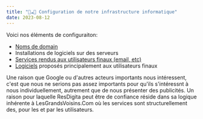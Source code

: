 ```yaml
---
title: "👷☁🚃 Configuration de notre infrastructure informatique"
date: 2023-08-12
---
```


Voici nos éléments de configuraiton: 

- [Noms de domain](domains.md)
- Installations de logiciels sur des serveurs
- [Services rendus aux utilisateurs finaux (email, etc)](/notes/config/services)
- [Logiciels](software.md) proposés principalement aux utilisateurs finaux

Une raison que Google ou d'autres acteurs importants nous intéressent, c'est que nous ne serions pas assez importants pour qu'ils s'intéressnt à nous individuellement, autrement que de nous présenter des publicités. Un raison pour laquelle ResDigita peut être de confiance réside dans sa logique inhérente à LesGrandsVoisins.Com où les services sont structurellement des, pour les et par les utilisateurs. 